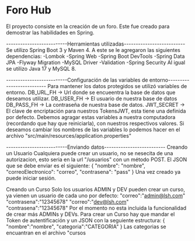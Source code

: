 # Foro Hub

El proyecto consiste en la creación de un foro.
Este fue creado para demostrar las habilidades en Spring.

--------------------------Herramientas utilizadas--------------------------
Se utilizo Spring Boot 3 y Maven 4.
A este se le agregaron las siguientes dependencias:
  -Lombok
  -Spring Web
  -Spring Boot DevTools
  -Spring Data JPA
  -Flyway Migration
  -MySQL Driver
  -Validation
  -Spring Security
Al igual se utilizo Java 17 y MySQL 8.


--------------------------Configuración de las variables de entorno--------------------------
Para mantener los datos protegidos se utilizó variables de entorno.
DB_URL_FH -> Url donde se encueentra la base de datos que deseamos utilizar.
DB_USER_FH -> El usuario de nuestra base de datos
DB_PASS_FH -> La contraseña de nuestra base de datos.
JWT_SECRET -> El clave de encriptación para nuestros TokensJWT, esta tiene una definida por defecto.
Debemos agragar estas variables a nuestra computadora (recordando que hay que reiniciarla), con nuestros respectivos valores.
Si deseamos cambiar los nombres de las variables lo podemos hacer en el archivo "src/main/resources/application.properties"


--------------------------Enviando datos--------------------------
Creando un Usuario
Cualquiera puede crear un usuario, no se nesecita de una autorizacion, esto seria en la url "/usuarios" con un método POST.
El JSON que se debe enviar es el siguiente:
{
    "nombre": "nombre",
    "correoElectronico": "correo",
    "contrasena": "pass"
}
Una vez creado ya puede iniciar sesión.

Creando un Curso
Solo los usuarios ADMIN y DEV pueden crear un curso, ya vienen un usuario de cada uno por defecto:
"correo":"admin@lsh.com"  "contrasena":"12345678"
"correo":"dev@lsh.com"  "contrasena":"12345678"
Por el momento no esta incluida la funcionalidad de crear más ADMINs y DEVs.
Para crear un Curso hay que mandar el Token de autentificación y un JSON con la seguiente estructura:
{
    "nombre":"nombre",
    "categoria":"CATEGORIA"
}
Las categorias se encuantran en el archivo "cursos

